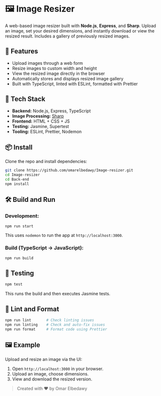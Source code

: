 # 🖼️ Image Resizer

A web-based image resizer built with **Node.js**, **Express**, and **Sharp**. Upload an image, set your desired dimensions, and instantly download or view the resized result. Includes a gallery of previously resized images.

## 🚀 Features

- Upload images through a web form
- Resize images to custom width and height
- View the resized image directly in the browser
- Automatically stores and displays resized image gallery
- Built with TypeScript, linted with ESLint, formatted with Prettier


## 🧰 Tech Stack

- **Backend:** Node.js, Express, TypeScript
- **Image Processing:** [Sharp](https://sharp.pixelplumbing.com/)
- **Frontend:** HTML + CSS + JS
- **Testing:** Jasmine, Supertest
- **Tooling:** ESLint, Prettier, Nodemon

## 📦 Install

Clone the repo and install dependencies:

```bash
git clone https://github.com/omarelbedawy/Image-resizer.git
cd Image-resizer
cd Back-end
npm install
```

## 🛠️ Build and Run

### Development:

```bash
npm run start
```

This uses `nodemon` to run the app at `http://localhost:3000`.

### Build (TypeScript → JavaScript):

```bash
npm run build
```

## 🧪 Testing

```bash
npm test
```

This runs the build and then executes Jasmine tests.

## 🧹 Lint and Format

```bash
npm run lint       # Check linting issues
npm run linting    # Check and auto-fix issues
npm run format     # Format code using Prettier
```

## 🖼️ Example

Upload and resize an image via the UI:

1. Open `http://localhost:3000` in your browser.
2. Upload an image, choose dimensions.
3. View and download the resized version.

> Created with ❤️ by Omar Elbedawy
